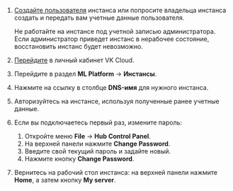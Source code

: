 1. [Создайте пользователя](../manage#create-users) инстанса или попросите владельца инстанса создать и передать вам учетные данные пользователя.

    <err>
    Не работайте на инстансе под учетной записью администратора. Если администратор приведет инстанс в нерабочее состояние, восстановить инстанс будет невозможно.
    </err>

1. [Перейдите](https://msk.cloud.vk.com/app/) в личный кабинет VK Cloud.
1. Перейдите в раздел **ML Platform** → **Инстансы**.
1. Нажмите на ссылку в столбце **DNS-имя** для нужного инстанса.
1. Авторизуйтесь на инстансе, используя полученные ранее учетные данные.
1. Если вы подключаетесь первый раз, измените пароль:

    1. Откройте меню **File** → **Hub Control Panel**.
    1. На верхней панели нажмите **Change Password**.
    1. Введите свой текущий пароль и задайте новый.
    1. Нажмите кнопку **Change Password**.

1. Вернитесь на рабочий стол инстанса: на верхней панели нажмите **Home**, а затем кнопку **My server**.
